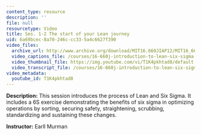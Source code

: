 ```yaml
---
content_type: resource
description: ''
file: null
resourcetype: Video
title: Ses. 1-2 The start of your Lean journey
uid: 6a69bcec-8a70-246c-cc33-5a4c6627f390
video_files:
  archive_url: http://www.archive.org/download/MIT16.660JIAP12/MIT16_660JIAP12_ses1-2_300k.mp4
  video_captions_file: /courses/16-660j-introduction-to-lean-six-sigma-methods-january-iap-2012/27bb3566a62158cdbec2d8a618293bac_T1K4pkhtad8.vtt
  video_thumbnail_file: https://img.youtube.com/vi/T1K4pkhtad8/default.jpg
  video_transcript_file: /courses/16-660j-introduction-to-lean-six-sigma-methods-january-iap-2012/0c86200e5a7c9326982fc171cdb75f93_T1K4pkhtad8.pdf
video_metadata:
  youtube_id: T1K4pkhtad8
---
```


**Description:** This session introduces the process of Lean and Six Sigma. It includes a 6S exercise demonstrating the benefits of six sigma in optimizing operations by sorting, securing safety, straightening, scrubbing, standardizing and sustaining these changes.

**Instructor:** Earll Murman